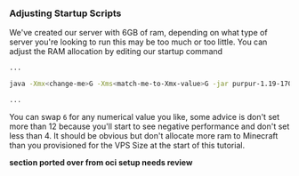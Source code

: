 



### Adjusting Startup Scripts

We've created our server with 6GB of ram, depending on what type of server you're looking to run this may be too much or too little. You can adjust the RAM allocation by editing our startup command 

```bash
...

java -Xmx<change-me>G -Xms<match-me-to-Xmx-value>G -jar purpur-1.19-1708.jar nogui

...
```

You can swap `6` for any numerical value you like, some advice is don't set more than 12 because you'll start to see negative performance and don't set less than 4. It should be obvious but don't allocate more ram to Minecraft than you provisioned for the VPS Size at the start of this tutorial.

__section ported over from oci setup needs review__
